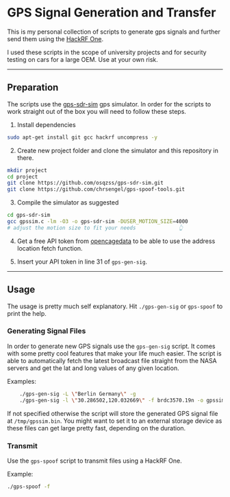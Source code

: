 # GPS Signal Generation and Transfer

This is my personal collection of scripts to generate gps signals and further send them using the [HackRF One](https://greatscottgadgets.com/hackrf/).

I used these scripts in the scope of university projects and for security testing on cars for a large OEM. Use at your own risk.

---

## Preparation

The scripts use the [gps-sdr-sim](https://github.com/osqzss/gps-sdr-sim) gps simulator. In order for the scripts to work straight out of the box you will need to follow these steps.

1. Install dependencies

```bash
sudo apt-get install git gcc hackrf uncompress -y
```

2. Create new project folder and clone the simulator and this repository in there.

```bash
mkdir project
cd project
git clone https://github.com/osqzss/gps-sdr-sim.git
git clone https://github.com/chrsengel/gps-spoof-tools.git

```

3. Compile the simulator as suggested

```bash
cd gps-sdr-sim
gcc gpssim.c -lm -O3 -o gps-sdr-sim -DUSER_MOTION_SIZE=4000
# adjust the motion size to fit your needs              👆
```

4. Get a free API token from [opencagedata](https://opencagedata.com/) to be able to use the address location fetch function.

5. Insert your API token in line 31 of `gps-gen-sig`.

---

## Usage


The usage is pretty much self explanatory. Hit `./gps-gen-sig` or `gps-spoof` to print the help.

### Generating Signal Files

In order to generate new GPS signals use the `gps-gen-sig` script. It comes with some pretty cool features that make your life much easier. The script is able to automatically fetch the latest broadcast file straight from the NASA servers and get the lat and long values of any given location.

Examples:
```bash
    ./gps-gen-sig -L \"Berlin Germany\" -g
    ./gps-gen-sig -l \"30.286502,120.032669\" -f brdc3570.19n -o gpssim.bin
```

If not specified otherwise the script will store the generated GPS signal file at `/tmp/gpssim.bin`. You might want to set it to an external storage device as these files can get large pretty fast, depending on the duration.

### Transmit

Use the `gps-spoof` script to transmit files using a HackRF One.

Example:
```bash
./gps-spoof -f
```
